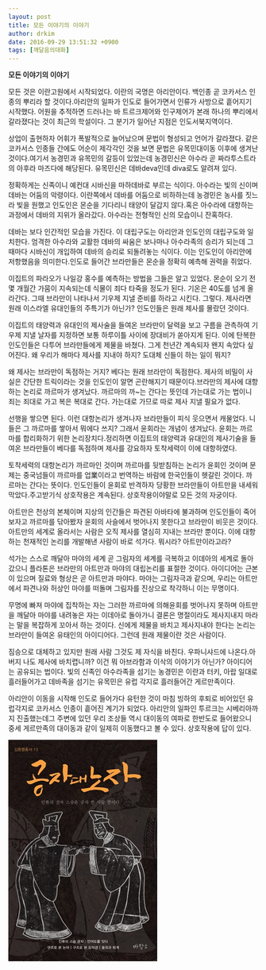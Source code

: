 ```yaml
---
layout: post
title: 모든 이야기의 이야기
author: drkim
date: 2016-09-29 13:51:32 +0900
tags: [깨달음의대화]
---
```

**모든 이야기의 이야기**

  


모든 것은 이란고원에서 시작되었다. 이란의 국명은 아리안이다. 백인종 곧 코카서스 인종의 뿌리라 할 것이다.아리안의 일파가 인도로 들어가면서 인류가 사방으로 흩어지기 시작했다. 어원을 추적하면 드러나는 바 트르크제어와 인구제어가 본래 하나의 뿌리에서 갈라졌다는 것이 최근의 학설이다. 그 분기가 일어난 지점은 인도서북지역이다.

  


상업이 출현하자 어휘가 폭발적으로 늘어났으며 문법이 형성되고 언어가 갈라졌다. 같은 코카서스 인종들 간에도 어순이 제각각인 것을 보면 문법은 유목민대이동 이후에 생겨난 것이다.여기서 농경민과 유목민의 갈등이 있었는데 농경민신은 아수라 곧 짜라투스트라의 아후라 마즈다에 해당된다. 유목민신은 데바deva인데 diva로도 알려져 있다.

  


정확하게는 신족이니 예컨대 시바신을 마하데바로 부르는 식이다. 아수라는 빛의 신이며 데바는 어둠의 악령이다. 이란쪽에서 데바를 어둠으로 비하하는데 농경민은 농사를 짓느라 빛을 원했고 인도인은 몬순을 기다리니 태양이 달갑지 않다.혹은 아수라에 대항하는 과정에서 데바의 지위가 올라갔다. 아수라는 전형적인 신의 모습이니 잔혹하다.

  


데바는 보다 인간적인 모습을 가진다. 이 대립구도는 아리안과 인도인의 대립구도와 일치한다. 엄격한 아수라와 교활한 데바의 싸움은 보나마나 아수라족의 승리가 되는데 그때마다 시바신이 개입하여 데바의 승리로 되돌려놓는 식이다. 이는 인도인이 아리안에 저항했음을 의미한다.인도로 들어간 브라만들은 몬순을 정확히 예측해 권력을 쥐었다.

  


이집트의 파라오가 나일강 홍수를 예측하는 방법을 그들은 알고 있었다. 몬순이 오기 전 몇 개월간 가뭄이 지속되는데 식물이 죄다 타죽을 정도가 된다. 기온은 40도를 넘게 올라간다. 그때 브라만이 나타나서 기우제 지낼 준비를 하라고 시킨다. 그렇다. 제사라면 원래 이스라엘 유대인들의 주특기가 아닌가? 인도인들은 원래 제사를 몰랐던 것이다.

  


이집트의 태양력과 유대인의 제사술을 들여온 브라만이 달력을 보고 구름을 관측하여 기우제 지낼 날자를 지정하면 보통 하루이틀 사이에 장대비가 쏟아지게 된다. 이에 탄복한 인도인들은 다투어 브라만들에게 제물을 바쳤다. 그게 천년간 계속되자 왠지 속았다 싶어진다. 왜 우리가 해마다 제사를 지내야 하지? 도대체 신들이 하는 일이 뭐지?

  


왜 제사는 브라만이 독점하는 거지? 베다는 원래 브라만이 독점한다. 제사의 비밀이 사실은 간단한 트릭이라는 것을 인도인이 알면 곤란해지기 때문이다.브라만의 제사에 대항하는 논리로 까르마가 생겨났다. 까르마의 까~는 간다는 뜻인데 가는대로 가는 법이니 죄는 죄대로 가고 복은 복대로 간다. 가는대로 가므로 따로 제사 지낼 필요가 없다.

  


선행을 쌓으면 된다. 이런 대항논리가 생겨나자 브라만들이 피식 웃으면서 캐물었다. 니들은 그 까르마를 쌓아서 뭐에다 쓰지? 그래서 윤회라는 개념이 생겨났다. 윤회는 까르마를 합리화하기 위한 논리장치다.정리하면 이집트의 태양력과 유대인의 제사기술을 들여온 브라만들이 베다를 독점하며 제사를 강요하자 토착세력이 이에 대항하였다.

  


토착세력의 대항논리가 까르마인 것이며 까르마를 뒷받침하는 논리가 윤회인 것이며 문제는 중국넘들이 까르마를 업業이라고 번역하는 바람에 한국인들이 헷갈린 것이다. 까르마는 간다는 뜻이다. 인도인들이 윤회로 반격하자 당황한 브라만들이 아트만을 내세워 막았다.주고받기식 상호작용은 계속된다. 상호작용이야말로 모든 것의 자궁이다.

  


아트만은 천상의 본체이며 지상의 인간들은 파견된 아바타에 불과하며 인도인들이 죽어보자고 까르마를 닦아봤자 윤회의 사슬에서 벗어나지 못한다고 브라만이 비웃은 것이다. 아트만의 세계로 올라서는 사람은 오직 제사를 열심히 지내는 브라만 뿐이다. 이에 대항하는 천재적인 논리를 개발해낸 사람이 바로 석가다. 뭐시라? 아트만이라고라?

  


석가는 스스로 깨달아 마야의 세계 곧 그림자의 세계를 극복하고 이데아의 세계로 돌아갔으니 플라톤은 브라만의 아트만과 마야의 대립논리를 표절한 것이다. 아이디어는 근본이 있으며 질료와 형상은 곧 아트만과 마야다. 마야는 그림자극과 같으며, 우리는 아트만에서 파견나와 허상인 마야를 떠돌며 그림자를 진상으로 착각하니 이는 무명이다.

  


무명에 빠져 마야에 집착하는 자는 그러한 까르마에 의해윤회를 벗어나지 못하며 아트만을 깨달아 마야를 내려놓은 자는 이데아로 돌아가니 결론은 명절이라도 제사지내지 마라는 말을 복잡하게 꼬아서 하는 것이다. 신에게 제물을 바치고 제사지내야 한다는 논리는 브라만이 들여온 유태인의 아이디어다. 그런데 원래 제물이란 것은 사람이다.

  


짐승으로 대체하고 있지만 원래 사람 그것도 제 자식을 바친다. 우파니샤드에 나온다.아버지 나도 제사에 바치렵니까? 이건 뭐 아브라함과 이삭의 이야기가 아닌가? 아이디어는 공유되는 법이다. 빛의 신족인 아수라족을 섬기는 농경민은 이란과 터키, 아랍 일대로 흘러들어가고 데바족을 섬기는 유목민은 유럽 각지로 흘러들어간 게르만족이다.

  


아리안이 이동을 시작해 인도로 들어가다 유턴한 것이 마침 빙하의 후퇴로 비어있던 유럽각지로 코카서스 인종이 흩어진 계기가 되었다. 아리안의 일파인 투르크는 시베리아까지 진출했는데그 주변에 있던 우리 조상들 역시 대이동의 여파로 한반도로 들어왔으니 중세 게르만족의 대이동과 같이 일제히 이동했다고 볼 수 있다. 상호작용에 답이 있다.

  



 ![](/files/attach/images/198/945/757/555.jpg)